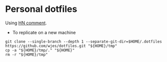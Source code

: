 # Personal dotfiles

Using [HN comment](https://news.ycombinator.com/item?id=11070797).

* To replicate on a new machine

```shell
git clone --single-branch --depth 1 --separate-git-dir=$HOME/.dotfiles https://github.com/wjes/dotfiles.git "${HOME}/tmp"
cp -a "${HOME}/tmp/." "${HOME}"
rm -r "${HOME}/tmp"
```
